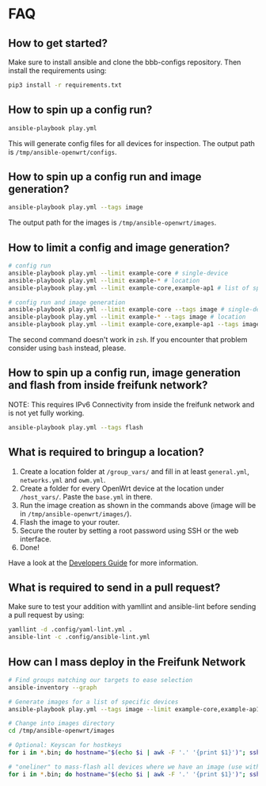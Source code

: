 # FAQ

## How to get started?

Make sure to install ansible and clone the bbb-configs repository. Then install the requirements using:

```sh
pip3 install -r requirements.txt
```

## How to spin up a config run?

```sh
ansible-playbook play.yml
```

This will generate config files for all devices for inspection. The output path is `/tmp/ansible-openwrt/configs`.

## How to spin up a config run and image generation?

```sh
ansible-playbook play.yml --tags image
```

The output path for the images is `/tmp/ansible-openwrt/images`.

## How to limit a config and image generation?

```sh
# config run
ansible-playbook play.yml --limit example-core # single-device
ansible-playbook play.yml --limit example-* # location
ansible-playbook play.yml --limit example-core,example-ap1 # list of specific devices

# config run and image generation
ansible-playbook play.yml --limit example-core --tags image # single-device
ansible-playbook play.yml --limit example-* --tags image # location
ansible-playbook play.yml --limit example-core,example-ap1 --tags image # list of specific devices
```

The second command doesn't work in `zsh`. If you encounter that problem consider using `bash` instead, please.

## How to spin up a config run, image generation and flash from inside freifunk network?

NOTE: This requires IPv6 Connectivity from inside the freifunk network and is not yet fully working.

```sh
ansible-playbook play.yml --tags flash
```

## What is required to bringup a location?

1. Create a location folder at `/group_vars/` and fill in at least `general.yml`, `networks.yml` and `owm.yml`.
2. Create a folder for every OpenWrt device at the location under `/host_vars/`. Paste the `base.yml` in there.
3. Run the image creation as shown in the commands above (image will be in `/tmp/ansible-openwrt/images/`).
4. Flash the image to your router.
5. Secure the router by setting a root password using SSH or the web interface.
6. Done!

Have a look at the [Developers Guide](DEVELOPER.md) for more information.

## What is required to send in a pull request?

Make sure to test your addition with yamllint and ansible-lint before sending a pull request by using:

```sh
yamllint -d .config/yaml-lint.yml .
ansible-lint -c .config/ansible-lint.yml
```

## How can I mass deploy in the Freifunk Network

```sh
# Find groups matching our targets to ease selection
ansible-inventory --graph

# Generate images for a list of specific devices
ansible-playbook play.yml --tags image --limit example-core,example-ap1

# Change into images directory
cd /tmp/ansible-openwrt/images

# Optional: Keyscan for hostkeys
for i in *.bin; do hostname="$(echo $i | awk -F '.' '{print $1}')"; ssh_target="$hostname.olsr"; ssh-keyscan "$ssh_target"; done

# "oneliner" to mass-flash all devices where we have an image (use with caution)
for i in *.bin; do hostname="$(echo $i | awk -F '.' '{print $1}')"; ssh_target="root@$hostname.olsr"; path="/tmp/$i"; echo -e "\e[92m$(date +%H:%M:%S) - $hostname: Disabling non-mesh wireless networks to free memory and sleep 13 seconds until change is applied (required for 32mb devices)\e[0m"; ssh "$ssh_target" "for i in \$(uci show wireless | grep mode=\'ap\' | awk -F '.' '{print \$2}'); do uci set wireless.\$i.disabled=1; done; uci commit wireless; ubus call uci reload_config;"; sleep 13; echo -e "\e[92m$(date +%H:%M:%S) - $hostname: Disabling unnecessary services to free even more memory\e[0m"; ssh "$ssh_target" "/etc/init.d/collectd stop; /etc/init.d/luci_statistics stop; /etc/init.d/sysntpd stop; /etc/init.d/urngd stop; /etc/init.d/rpcd stop; /etc/init.d/naywatch stop 2> /dev/null"; echo -e "\e[92m$(date +%H:%M:%S) - $hostname: Transfering image\e[0m"; scp -O "$i" "$ssh_target:$path"; echo -e "\e[92m$(date +%H:%M:%S) - $hostname: Start sysupgrade \e[0m"; ssh "$ssh_target" "sysupgrade $path" ; done
```
